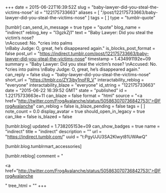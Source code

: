+++
date = 2015-06-22T16:39:52Z
slug = "baby-lawyer-did-you-steal-the-victims-nose"
id = "122175733663"
aliases = [ "/post/122175733663/baby-lawyer-did-you-steal-the-victims-nose" ]
tags = [ ]
type = "tumblr-quote"

[tumblr]
can_send_in_message = true
type = "quote"
blog_name = "indirect"
reblog_key = "l3gzkZj1"
text = "Baby Lawyer: Did you steal the victim&rsquo;s nose?<br/>\nAccused: No. *cries into palms<br/>\nBaby Judge: O, great, he&rsquo;s disappeared again."
is_blocks_post_format = false
post_url = "https://indirect.tumblr.com/post/122175733663/baby-lawyer-did-you-steal-the-victims-nose"
timestamp = 1.434991192e+09
summary = "Baby Lawyer: Did you steal the victim’s nose? \nAccused: No. *cries into palms \nBaby Judge: O, great, he’s disappeared again."
can_reply = false
slug = "baby-lawyer-did-you-steal-the-victims-nose"
short_url = "https://tmblr.co/ZY3jby1noFR_V"
interactability_reblog = "everyone"
interactability_blaze = "everyone"
id_string = "122175733663"
date = "2015-06-22 16:39:52 GMT"
state = "published"
id = 1.22175733663e+11
can_blaze = false
format = "html"
source = "<a href=\"http://twitter.com/FrogAvalanche/status/505863070736842753\">@FrogAvalanche</a>"
can_reblog = false
is_blaze_pending = false
tags = [ ]
note_count = 0.0
display_avatar = true
should_open_in_legacy = true
can_like = false
is_blazed = false

[tumblr.blog]
updated = 1.738205153e+09
can_show_badges = true
name = "indirect"
title = "indirect"
description = ""
url = "https://indirect.tumblr.com/"
uuid = "t:PgyUJU3SA2Klwyt81UWAwQ"

[tumblr.blog.tumblrmart_accessories]

[tumblr.reblog]
comment = "<p><a href=\"http://twitter.com/FrogAvalanche/status/505863070736842753\">@FrogAvalanche</a></p>"
tree_html = ""
+++
